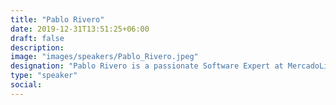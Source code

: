 ```yaml
---
title: "Pablo Rivero"
date: 2019-12-31T13:51:25+06:00
draft: false
description:
image: "images/speakers/Pablo_Rivero.jpeg"
designation: "Pablo Rivero is a passionate Software Expert at MercadoLibre who thrives on developing creative software solutions and building self-managed teams. With a leadership approach focused on creating environments where team members can discover their passion, Pablo helps align individual goals with team and company objectives. His technical enthusiasm drives him to spend countless hours researching emerging technologies, frameworks, architectures, and development practices to craft innovative, high-quality solutions. Based in Argentina, Pablo's commitment to constant learning and growth makes him a valuable asset in the software development community."
type: "speaker"
social:
---
```


